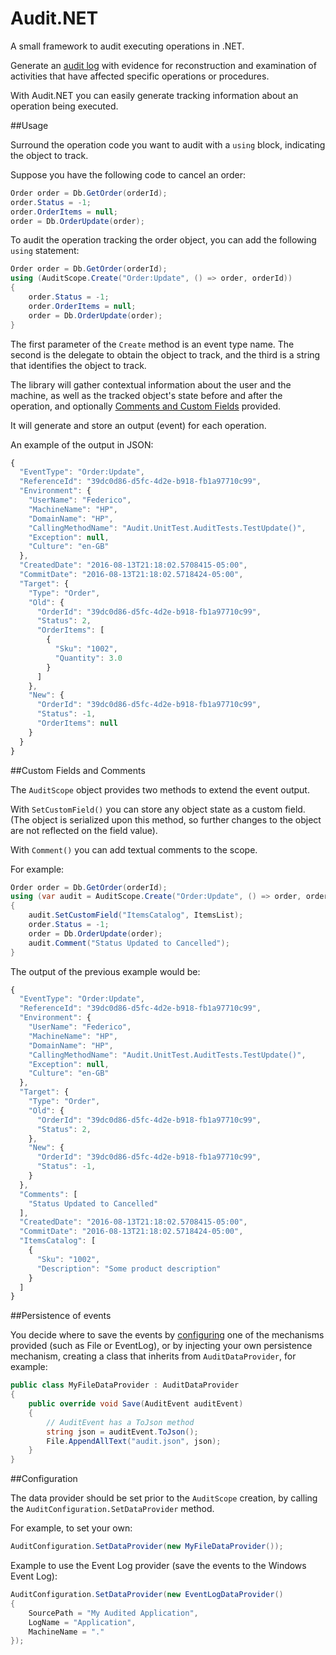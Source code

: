 # Audit.NET
A small framework to audit executing operations in .NET.

Generate an [audit log](https://en.wikipedia.org/wiki/Audit_trail) with evidence for reconstruction and examination of activities that have affected specific operations or procedures. 

With Audit.NET you can easily generate tracking information about an operation being executed.

##Usage

Surround the operation code you want to audit with a `using` block, indicating the object to track.

Suppose you have the following code to cancel an order:

```c#
Order order = Db.GetOrder(orderId);
order.Status = -1;
order.OrderItems = null;
order = Db.OrderUpdate(order);
```

To audit the operation tracking the order object, you can add the following `using` statement:
```c#
Order order = Db.GetOrder(orderId);
using (AuditScope.Create("Order:Update", () => order, orderId))
{
    order.Status = -1;
    order.OrderItems = null;
    order = Db.OrderUpdate(order);
}
```

The first parameter of the `Create` method is an event type name. The second is the delegate to obtain the object to track, and the third is a string that identifies the object to track.

The library will gather contextual information about the user and the machine, as well as the tracked object's state before and after the operation, and optionally [Comments and Custom Fields]() provided.

It will generate and store an output (event) for each operation.

An example of the output in JSON:

```javascript
{
  "EventType": "Order:Update",
  "ReferenceId": "39dc0d86-d5fc-4d2e-b918-fb1a97710c99",
  "Environment": {
    "UserName": "Federico",
    "MachineName": "HP",
    "DomainName": "HP",
    "CallingMethodName": "Audit.UnitTest.AuditTests.TestUpdate()",
    "Exception": null,
    "Culture": "en-GB"
  },
  "CreatedDate": "2016-08-13T21:18:02.5708415-05:00",
  "CommitDate": "2016-08-13T21:18:02.5718424-05:00",
  "Target": {
    "Type": "Order",
    "Old": {
      "OrderId": "39dc0d86-d5fc-4d2e-b918-fb1a97710c99",
      "Status": 2,
      "OrderItems": [
        {
          "Sku": "1002",
          "Quantity": 3.0
        }
      ]    
    },
    "New": {
      "OrderId": "39dc0d86-d5fc-4d2e-b918-fb1a97710c99",
      "Status": -1,
      "OrderItems": null
    }
  }
}
```

##Custom Fields and Comments

The `AuditScope` object provides two methods to extend the event output.

With `SetCustomField()` you can store any object state as a custom field. (The object is serialized upon this method, so further changes to the object are not reflected on the field value).

With `Comment()` you can add textual comments to the scope.

For example:

```c#
Order order = Db.GetOrder(orderId);
using (var audit = AuditScope.Create("Order:Update", () => order, orderId))
{
    audit.SetCustomField("ItemsCatalog", ItemsList);
    order.Status = -1;
    order = Db.OrderUpdate(order);
    audit.Comment("Status Updated to Cancelled");
}
```
The output of the previous example would be:

```javascript
{
  "EventType": "Order:Update",
  "ReferenceId": "39dc0d86-d5fc-4d2e-b918-fb1a97710c99",
  "Environment": {
    "UserName": "Federico",
    "MachineName": "HP",
    "DomainName": "HP",
    "CallingMethodName": "Audit.UnitTest.AuditTests.TestUpdate()",
    "Exception": null,
    "Culture": "en-GB"
  },
  "Target": {
    "Type": "Order",
    "Old": {
      "OrderId": "39dc0d86-d5fc-4d2e-b918-fb1a97710c99",
      "Status": 2,
    },
    "New": {
      "OrderId": "39dc0d86-d5fc-4d2e-b918-fb1a97710c99",
      "Status": -1,
    }
  },
  "Comments": [
    "Status Updated to Cancelled"
  ],
  "CreatedDate": "2016-08-13T21:18:02.5708415-05:00",
  "CommitDate": "2016-08-13T21:18:02.5718424-05:00",
  "ItemsCatalog": [
    {
      "Sku": "1002",
      "Description": "Some product description"
    }
  ]
}
```

##Persistence of events

You decide where to save the events by [configuring]() one of the mechanisms provided (such as File or EventLog), or by injecting your own persistence mechanism, creating a class that inherits from `AuditDataProvider`, for example:

```c#
public class MyFileDataProvider : AuditDataProvider
{
    public override void Save(AuditEvent auditEvent)
    {
        // AuditEvent has a ToJson method
        string json = auditEvent.ToJson();
        File.AppendAllText("audit.json", json);
    }
}
```

##Configuration

The data provider should be set prior to the `AuditScope` creation, by calling the `AuditConfiguration.SetDataProvider` method.

For example, to set your own:
```c#
AuditConfiguration.SetDataProvider(new MyFileDataProvider());
```

Example to use the Event Log provider (save the events to the Windows Event Log):
```c#
AuditConfiguration.SetDataProvider(new EventLogDataProvider()
{
    SourcePath = "My Audited Application",
    LogName = "Application",
    MachineName = "."
});
```





